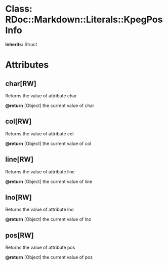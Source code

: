 # Class: RDoc::Markdown::Literals::KpegPosInfo
**Inherits:** Struct
    



# Attributes
## char[RW] [](#attribute-i-char)
Returns the value of attribute char

**@return** [Object] the current value of char

## col[RW] [](#attribute-i-col)
Returns the value of attribute col

**@return** [Object] the current value of col

## line[RW] [](#attribute-i-line)
Returns the value of attribute line

**@return** [Object] the current value of line

## lno[RW] [](#attribute-i-lno)
Returns the value of attribute lno

**@return** [Object] the current value of lno

## pos[RW] [](#attribute-i-pos)
Returns the value of attribute pos

**@return** [Object] the current value of pos


